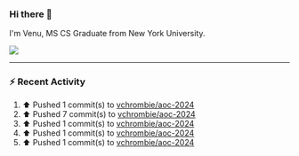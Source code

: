 ### Hi there 👋

I'm Venu, MS CS Graduate from New York University.


![](https://komarev.com/ghpvc/?username=vchrombie&label=👀)

---

### :zap: Recent Activity

<!--RECENT_ACTIVITY:start-->
1. ⬆️ Pushed 1 commit(s) to [vchrombie/aoc-2024](https://github.com/vchrombie/aoc-2024)<br>
2. ⬆️ Pushed 7 commit(s) to [vchrombie/aoc-2024](https://github.com/vchrombie/aoc-2024)<br>
3. ⬆️ Pushed 1 commit(s) to [vchrombie/aoc-2024](https://github.com/vchrombie/aoc-2024)<br>
4. ⬆️ Pushed 1 commit(s) to [vchrombie/aoc-2024](https://github.com/vchrombie/aoc-2024)<br>
5. ⬆️ Pushed 1 commit(s) to [vchrombie/aoc-2024](https://github.com/vchrombie/aoc-2024)<br>
<!--RECENT_ACTIVITY:end-->

<!--
**vchrombie/vchrombie** is a ✨ _special_ ✨ repository because its `README.md` (this file) appears on your GitHub profile.

Here are some ideas to get you started:

- 🔭 I’m currently working on ...
- 🌱 I’m currently learning ...
- 👯 I’m looking to collaborate on ...
- 🤔 I’m looking for help with ...
- 💬 Ask me about ...
- 📫 How to reach me: ...
- 😄 Pronouns: ...
- ⚡ Fun fact: ...
-->
